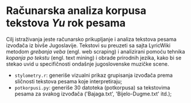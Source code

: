 # Računarska analiza korpusa tekstova _Yu_ rok pesama<br/>

Cilj istraživanja jeste računarsko prikupljanje i analiza tekstova pesama izvođača iz bivše Jugoslavije. Tekstovi su preuzeti sa sajta LyricWiki metodom _grebanja veba_ (engl. web scraping) i analizirani pomoću tehnika _kopanja po tekstu_ (engl. text mining) i obrade prirodnih jezika, kako bi se stekao uvid u specifičnosti ondašnje jugoslovenske muzičke scene. <br/>

* `stylometry.r`: generiše vizualni prikaz grupisanja izvođača prema sličnosti tekstova pesama koje interpretiraju;
* `potkorpusi.py`: generiše 30 datoteka (potkorpusa) sa tekstovima pesama za svakog izvođača ('Bajaga.txt', 'Bijelo-Dugme.txt' itd.);




